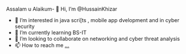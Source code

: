 Assalam u Alaikum- 👋 Hi, I’m @HussainKhizar
- 👀 I’m interested in java scri[ts , mobile app dvelopment and in cyber security
- 🌱 I’m currently learning BS-IT
- 💞️ I’m looking to collaborate on networking and cyber threat analysis
- 📫 How to reach me [...](https://www.linkedin.com/in/hussain-khizar-63888a276?lipi=urn%3Ali%3Apage%3Ad_flagship3_profile_view_base_contact_details%3B7HWz0vHqQX2Miuie3XA%2FRA%3D%3D)

<!---
HussainKhizar/HussainKhizar is a ✨ special ✨ repository because its `README.md` (this file) appears on your GitHub profile.
You can click the Preview link to take a look at your changes.
--->
